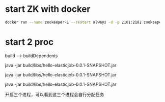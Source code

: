 # start ZK with docker 

~~~bash
docker run --name zookeeper-1 --restart always -d -p 2181:2181 zookeeper
~~~

# start 2 proc

build --> buildDependents

java -jar build/libs/hello-elasticjob-0.0.1-SNAPSHOT.jar

java -jar build/libs/hello-elasticjob-0.0.1-SNAPSHOT.jar

java -jar build/libs/hello-elasticjob-0.0.1-SNAPSHOT.jar

开启三个进程，可以看到这三个进程会自行分配任务